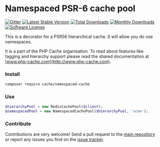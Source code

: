 # Namespaced PSR-6 cache pool 
[![Gitter](https://badges.gitter.im/php-cache/cache.svg)](https://gitter.im/php-cache/cache?utm_source=badge&utm_medium=badge&utm_campaign=pr-badge)
[![Latest Stable Version](https://poser.pugx.org/cache/namespaced-cache/v/stable)](https://packagist.org/packages/cache/namespaced-cache)
[![Total Downloads](https://poser.pugx.org/cache/namespaced-cache/downloads)](https://packagist.org/packages/cache/namespaced-cache)
[![Monthly Downloads](https://poser.pugx.org/cache/namespaced-cache/d/monthly.png)](https://packagist.org/packages/cache/namespaced-cache)
[![Software License](https://img.shields.io/badge/license-MIT-brightgreen.svg?style=flat-square)](LICENSE)

This is a decorator for a PSR56 hierarchical cache. It will allow you do use namespaces.  

It is a part of the PHP Cache organisation. To read about features like tagging and hierarchy support please read 
the shared documentation at [www.php-cache.com](http://www.php-cache.com). 

### Install

```bash
composer require cache/namespaced-cache
```
 
### Use

```php
$hierarchyPool = new RedisCachePool($client);
$namespacedPool = new NamespacedCachePool($hierarchyPool, 'acme');
```

### Contribute

Contributions are very welcome! Send a pull request to the [main repository](https://github.com/php-cache/cache) or 
report any issues you find on the [issue tracker](http://issues.php-cache.com).

